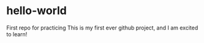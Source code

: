 # hello-world
First repo for practicing
This is my first ever github project, and I am excited to learn!
